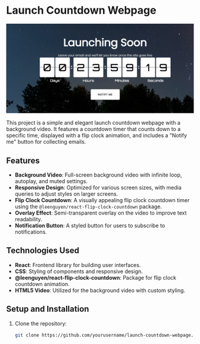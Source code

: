 # Launch Countdown Webpage

![UI](./ui.png)

This project is a simple and elegant launch countdown webpage with a background video. It features a countdown timer that counts down to a specific time, displayed with a flip clock animation, and includes a "Notify me" button for collecting emails.

## Features

- **Background Video**: Full-screen background video with infinite loop, autoplay, and muted settings.
- **Responsive Design**: Optimized for various screen sizes, with media queries to adjust styles on larger screens.
- **Flip Clock Countdown**: A visually appealing flip clock countdown timer using the `@leenguyen/react-flip-clock-countdown` package.
- **Overlay Effect**: Semi-transparent overlay on the video to improve text readability.
- **Notification Button**: A styled button for users to subscribe to notifications.

## Technologies Used

- **React**: Frontend library for building user interfaces.
- **CSS**: Styling of components and responsive design.
- **@leenguyen/react-flip-clock-countdown**: Package for flip clock countdown animation.
- **HTML5 Video**: Utilized for the background video with custom styling.

## Setup and Installation

1. Clone the repository:
   ```bash
   git clone https://github.com/yourusername/launch-countdown-webpage.git
